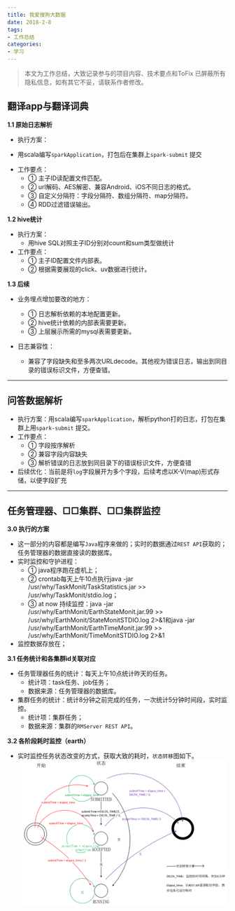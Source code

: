 ```yaml
---
title: 我爱搜狗大数据
date: 2018-2-8
tags:
- 工作总结
categories:
- 学习
---
```


> 本文为工作总结，大致记录参与的项目内容、技术要点和ToFix
> 已屏蔽所有隐私信息，如有其它不妥，请联系作者修改。

## 翻译app与翻译词典

**1.1 原始日志解析**
- 执行方案：
+ 用scala编写`sparkApplication`，打包后在集群上`spark-submit` 提交
- 工作要点：
  + ① 主子ID读配置文件匹配。
  + ② url解码、AES解密、兼容Android、iOS不同日志的格式。
  + ③ 自定义分隔符：字段分隔符、数组分隔符、map分隔符。
  + ④ RDD过滤错误输出。

**1.2 hive统计**
- 执行方案：
  + 用hive SQL对照主子ID分别对count和sum类型做统计
- 工作要点：
  + ① 主子ID配置文件内部表。
  + ② 根据需要展现的click、uv数据进行统计。

**1.3 后续**
- 业务埋点增加要改的地方：
  + ① 日志解析依赖的本地配置更新。
  + ② hive统计依赖的内部表需要更新。
  + ③ 上层展示所需的mysql表需要更新。

- 日志兼容性：
  + 兼容了字段缺失和至多两次URLdecode。其他视为错误日志，输出到同目录的错误标识文件，方便查错。
****

## 问答数据解析

- 执行方案：用scala编写`sparkApplication`，解析python打的日志，打包在集群上用`spark-submit` 提交。
- 工作要点：
  - ① 字段按序解析
  - ② 兼容字段内容缺失
  - ③ 解析错误的日志放到同目录下的错误标识文件，方便查错
- 后续优化：当前是将`log`字段展开为多个字段，后续考虑以K-V(map)形式存储，以便字段扩充
***

## 任务管理器、□□集群、□□集群监控

**3.0 执行的方案**
- 这一部分的内容都是编写`Java`程序来做的；实时的数据通过`REST API`获取的；任务管理器的数据直接读的数据库。
- 实时监控和守护进程：
  + ①	java程序跑在虚机上；
  + ②	crontab每天上午10点执行java -jar /usr/why/TaskMonit/TaskStatistics.jar >> /usr/why/TaskMonit/stdio.log；
  + ③	at now 持续监控：java -jar /usr/why/EarthMonit/EarthStateMonit.jar.99 >> /usr/why/EarthMonit/StateMonitSTDIO.log 2>&1和java -jar /usr/why/EarthMonit/EarthTimeMonit.jar.99 >> /usr/why/EarthMonit/TimeMonitSTDIO.log 2>&1
- 监控数据存放在；

**3.1 任务统计和各集群id关联对应**
- 任务管理器任务的统计：每天上午10点统计昨天的任务。
  - 统计项：task任务、job任务；
  - 数据来源：任务管理器的数据库。
- 集群任务的统计：统计8分钟之前完成的任务，一次统计5分钟时间段，实时监控。
  - 统计项：集群任务；
  - 数据来源：集群的`RMServer REST API`。

**3.2 各阶段耗时监控（earth）**
- 实时监控任务状态改变的方式，获取大致的耗时，`状态转移`图如下。
![dag](DAG.png)
